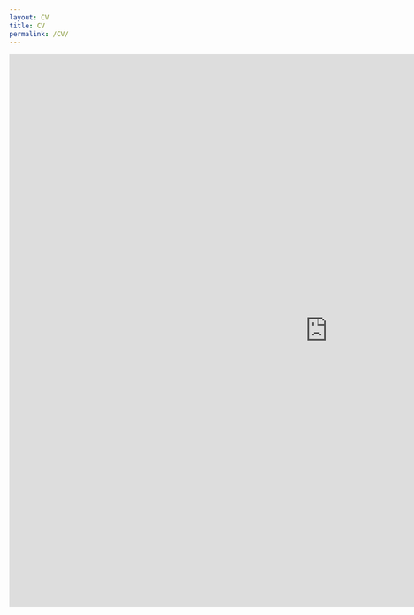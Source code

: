 ```yaml
---
layout: CV
title: CV
permalink: /CV/
---
```


<iframe src="http://docs.google.com/gview?url=https://fidelechevarria.github.io/CV-Fidel-Echevarria.pdf&embedded=true" 
style="width:1150px; height:1000px;" frameborder="0"></iframe>